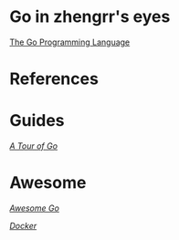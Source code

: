 # Go in zhengrr's eyes

[The Go Programming Language](https://golang.org)

# References

# Guides

[*A Tour of Go*](https://tour.golang.org/list)

# Awesome

[*Awesome Go*](https://awesome-go.com/)

[*Docker*](https://www.docker.com)

